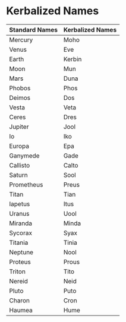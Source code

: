# Kerbalized Names

| Standard Names | Kerbalized Names |
|----------------|------------------|
| Mercury | Moho |
| Venus | Eve |
| Earth | Kerbin |
| Moon | Mun |
| Mars | Duna |
| Phobos | Phos |
| Deimos | Dos |
| Vesta | Veta |
| Ceres | Dres |
| Jupiter | Jool |
| Io | Iko |
| Europa | Epa |
| Ganymede | Gade |
| Callisto | Calto |
| Saturn | Sool |
| Prometheus | Preus |
| Titan | Tian |
| Iapetus | Itus |
| Uranus | Uool |
| Miranda | Minda |
| Sycorax | Syax |
| Titania | Tinia |
| Neptune | Nool |
| Proteus | Prous |
| Triton | Tito |
| Nereid | Neid |
| Pluto | Puto |
| Charon | Cron |
| Haumea | Hume |
